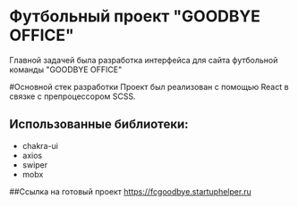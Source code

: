 # Футбольный проект "GOODBYE OFFICE"

Главной задачей была разработка интерфейса для сайта футбольной команды "GOODBYE OFFICE"<br>


#Основной стек разработки
Проект был реализован с помощью React в связке с препроцессором SCSS.

## Использованные библиотеки:<br>
+ chakra-ui
+ axios
+ swiper
+ mobx

##Ссылка на готовый проект
<https://fcgoodbye.startuphelper.ru>

  
